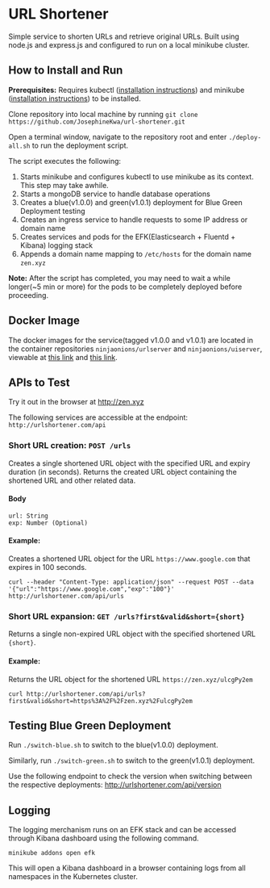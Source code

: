 # URL Shortener
Simple service to shorten URLs and retrieve original URLs. Built using node.js and express.js and configured to run on a local minikube cluster.

## How to Install and Run
**Prerequisites:** Requires kubectl ([installation instructions](https://kubernetes.io/docs/tasks/tools/install-kubectl/#install-kubectl)) and minikube ([installation instructions](https://kubernetes.io/docs/tasks/tools/install-minikube/#install-minikube)) to be installed.

Clone repository into local machine by running `git clone https://github.com/JosephineKwa/url-shortener.git`

Open a terminal window, navigate to the repository root and enter `./deploy-all.sh` to run the deployment script.

The script executes the following:
1. Starts minikube and configures kubectl to use minikube as its context. This step may take awhile.
2. Starts a mongoDB service to handle database operations
3. Creates a blue(v1.0.0) and green(v1.0.1) deployment for Blue Green Deployment testing
4. Creates an ingress service to handle requests to some IP address or domain name
5. Creates services and pods for the EFK(Elasticsearch + Fluentd + Kibana) logging stack
6. Appends a domain name mapping to `/etc/hosts` for the domain name `zen.xyz`

**Note:** After the script has completed, you may need to wait a while longer(~5 min or more) for the pods to be completely deployed before proceeding.

## Docker Image
The docker images for the service(tagged v1.0.0 and v1.0.1) are located in the container repositories `ninjaonions/urlserver` and `ninjaonions/uiserver`, viewable at [this link](https://cloud.docker.com/repository/docker/ninjaonions/urlserver/general) and [this link](https://cloud.docker.com/repository/docker/ninjaonions/uiserver/general).

## APIs to Test
Try it out in the browser at http://zen.xyz

The following services are accessible at the endpoint: `http://urlshortener.com/api`
### Short URL creation: `POST /urls`
Creates a single shortened URL object with the specified URL and expiry duration (in seconds). Returns the created URL object containing the shortened URL and other related data.
#### Body
```
url: String
exp: Number (Optional)
```
#### Example:
Creates a shortened URL object for the URL `https://www.google.com`
that expires in 100 seconds.
```
curl --header "Content-Type: application/json" --request POST --data '{"url":"https://www.google.com","exp":"100"}' http://urlshortener.com/api/urls
```

### Short URL expansion: `GET /urls?first&valid&short={short}`
Returns a single non-expired URL object with the specified shortened URL `{short}`. 
#### Example:
Returns the URL object for the shortened URL `https://zen.xyz/ulcgPy2em`
```
curl http://urlshortener.com/api/urls?first&valid&short=https%3A%2F%2Fzen.xyz%2FulcgPy2em
```

## Testing Blue Green Deployment
Run `./switch-blue.sh` to switch to the blue(v1.0.0) deployment.

Similarly, run `./switch-green.sh` to switch to the green(v1.0.1) deployment.

Use the following endpoint to check the version when switching between the respective deployments: http://urlshortener.com/api/version

## Logging
The logging merchanism runs on an EFK stack and can be accessed through Kibana dashboard using the following command.
```
minikube addons open efk
```
This will open a Kibana dashboard in a browser containing logs from all namespaces in the Kubernetes cluster.

